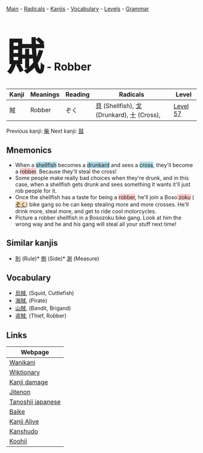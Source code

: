<style> bigfont {font-size: 100px}</style>
[Main](../index.md) -
[Radicals](../radicals.md) -
[Kanjis](../kanjis.md) -
[Vocabulary](../vocabulary.md) -
[Levels](../levels.md) -
[Grammar](../grammar.md)
# <bigfont> 賊</bigfont> - Robber 

| Kanji | Meanings | Reading | Radicals | Level |
| --- | --- | --- | --- | --- |
| 賊 | Robber | ぞく | [貝](../radicals/貝.md) (Shellfish), [戈](../radicals/戈.md) (Drunkard), [十](../radicals/十.md) (Cross),  | [Level 57](../levels/wk_level57.md) |

Previous kanji: [柴](柴.md) Next kanji: [鼓](鼓.md) 

## Mnemonics
 * When a <span style="background-color:#ADD8E6"> shellfish</span> becomes a <span style="background-color:#ADD8E6"> drunkard</span> and sees a <span style="background-color:#ADD8E6"> cross</span>, they'll become a <span style="background-color:#ffcccb"> robber</span>. Because they'll steal the cross!
* Some people make really bad choices when they're drunk, and in this case, when a shellfish gets drunk and sees something it wants it'll just rob people for it.
* Once the shellfish has a taste for being a <span style="background-color:#ffcccb"> robber</span>, he'll join a Boso<span style="background-color:#ffcccb"> zoku</span> (<span style="background-color:#fed8b1"> [ぞく](https://jisho.org/search/ぞく)</span>) bike gang so he can keep stealing more and more crosses. He'll drink more, steal more, and get to ride cool motorcycles.
* Picture a robber shellfish in a Bosozoku bike gang. Look at him the wrong way and he and his gang will steal all your stuff next time!


## Similar kanjis
 * [則](則.md) (Rule)* [側](側.md) (Side)* [測](測.md) (Measure)


## Vocabulary
 * [烏賊](../vocabulary/賊.md), (Squid, Cuttlefish)
* [海賊](../vocabulary/賊.md), (Pirate)
* [山賊](../vocabulary/賊.md), (Bandit, Brigand)
* [盗賊](../vocabulary/賊.md), (Thief, Robber)



## Links 

| Webpage |
| --- |
| [Wanikani          ](https://www.wanikani.com/kanji/賊) |
| [Wiktionary        ](https://en.wiktionary.org/wiki/賊) |
| [Kanji damage      ](http://www.kanjidamage.com/kanji/search?utf8=✓&q=賊) |
| [Jitenon           ](https://jitenon.com/kanji/賊) |
| [Tanoshii japanese ](https://www.tanoshiijapanese.com/dictionary/kanji.cfm?k=賊) |
| [Baike             ](https://baike.baidu.com/item/賊) |
| [Kanji Alive       ](https://app.kanjialive.com/賊) |
| [Kanshudo          ](https://www.kanshudo.com/searchmn?q=賊) |
| [Koohii            ](https://kanji.koohii.com/study/kanji/賊) |

